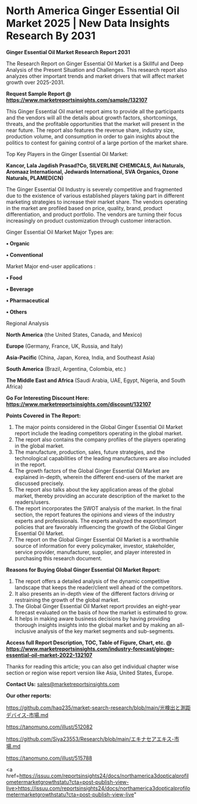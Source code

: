 # North America Ginger Essential Oil Market 2025 | New Data Insights Research By 2031

<strong>Ginger Essential Oil Market Research Report 2031</strong>

The Research Report on Ginger Essential Oil Market is a Skillful and Deep Analysis of the Present Situation and Challenges. This research report also analyzes other important trends and market drivers that will affect market growth over 2025-2031.

<strong>Request Sample Report @ <a href=https://www.marketreportsinsights.com/sample/132107>https://www.marketreportsinsights.com/sample/132107</a></strong>

This Ginger Essential Oil market report aims to provide all the participants and the vendors will all the details about growth factors, shortcomings, threats, and the profitable opportunities that the market will present in the near future. The report also features the revenue share, industry size, production volume, and consumption in order to gain insights about the politics to contest for gaining control of a large portion of the market share.

Top Key Players in the Ginger Essential Oil Market:

<strong>Kancor, Lala Jagdish Prasad?Co, SILVERLINE CHEMICALS, Avi Naturals, Aromaaz International, Jedwards International, SVA Organics, Ozone Naturals, PLAMED(CN)</strong>

The Ginger Essential Oil Industry is severely competitive and fragmented due to the existence of various established players taking part in different marketing strategies to increase their market share. The vendors operating in the market are profiled based on price, quality, brand, product differentiation, and product portfolio. The vendors are turning their focus increasingly on product customization through customer interaction.

Ginger Essential Oil Market Major Types are:

<strong>• Organic

• Conventional</strong>

Market Major end-user applications :

<strong>• Food

• Beverage

• Pharmaceutical

• Others</strong>

Regional Analysis

</u><strong><b>North America</b></strong> (the United States, Canada, and Mexico)

<strong><b>Europe </b></strong>(Germany, France, UK, Russia, and Italy)

<strong><b>Asia-Pacific</b></strong> (China, Japan, Korea, India, and Southeast Asia)

<strong><b>South America</b></strong> (Brazil, Argentina, Colombia, etc.)

<strong><b>The Middle East and Africa</b></strong> (Saudi Arabia, UAE, Egypt, Nigeria, and South Africa)

<strong>Go For Interesting Discount Here: <a href=https://www.marketreportsinsights.com/discount/132107>https://www.marketreportsinsights.com/discount/132107</a></strong>

<strong>Points Covered in The Report:</strong>
<ol>
  <li>The major points considered in the Global Ginger Essential Oil Market report include the leading competitors operating in the global market.</li>
  <li>The report also contains the company profiles of the players operating in the global market.</li>
  <li>The manufacture, production, sales, future strategies, and the technological capabilities of the leading manufacturers are also included in the report.</li>
  <li>The growth factors of the Global Ginger Essential Oil Market are explained in-depth, wherein the different end-users of the market are discussed precisely.</li>
  <li>The report also talks about the key application areas of the global market, thereby providing an accurate description of the market to the readers/users.</li>
  <li>The report incorporates the SWOT analysis of the market. In the final section, the report features the opinions and views of the industry experts and professionals. The experts analyzed the export/import policies that are favorably influencing the growth of the Global Ginger Essential Oil Market.</li>
  <li>The report on the Global Ginger Essential Oil Market is a worthwhile source of information for every policymaker, investor, stakeholder, service provider, manufacturer, supplier, and player interested in purchasing this research document.</li>
</ol>
<strong>Reasons for Buying Global Ginger Essential Oil Market Report:</strong>

<ol>
  <li>The report offers a detailed analysis of the dynamic competitive landscape that keeps the reader/client well ahead of the competitors.</li>
  <li>It also presents an in-depth view of the different factors driving or restraining the growth of the global market.</li>
  <li>The Global Ginger Essential Oil Market report provides an eight-year forecast evaluated on the basis of how the market is estimated to grow.</li>
  <li>It helps in making aware business decisions by having providing thorough insights insights into the global market and by making an all-inclusive analysis of the key market segments and sub-segments.</li>
</ol>
<strong>Access full Report Description, TOC, Table of Figure, Chart, etc. @ <a href=https://www.marketreportsinsights.com/industry-forecast/ginger-essential-oil-market-2022-132107>https://www.marketreportsinsights.com/industry-forecast/ginger-essential-oil-market-2022-132107</a></strong>


Thanks for reading this article; you can also get individual chapter wise section or region wise report version like Asia, United States, Europe.

<strong>Contact Us:</strong>
sales@marketreportsinsights.com

<strong>Our other reports:</strong>

<a href=https://github.com/haq235/market-search-research/blob/main/光検出と測距デバイス-市場.md>https://github.com/haq235/market-search-research/blob/main/光検出と測距デバイス-市場.md</a>

<a href=https://tanomuno.com/illust/512082>https://tanomuno.com/illust/512082</a>

<a href=https://github.com/Siya23553/Research/blob/main/エキナセアエキス-市場.md>https://github.com/Siya23553/Research/blob/main/エキナセアエキス-市場.md</a>

<a href=https://tanomuno.com/illust/515788>https://tanomuno.com/illust/515788</a>

<a href=https://issuu.com/reportsinsights24/docs/northamerica3dopticalprofilometermarketgrowthstatu?cta=post-publish-view-live>https://issuu.com/reportsinsights24/docs/northamerica3dopticalprofilometermarketgrowthstatu?cta=post-publish-view-live</a>"
